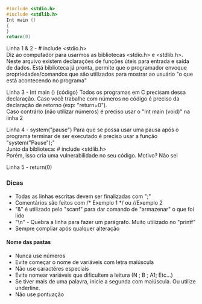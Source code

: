 ```c
#include <stdio.h>
#include <stdlib.h>
Int main () 
{
}
return(0)
```

Linha 1 & 2 - # include <stdio.h>  
Diz ao computador para usarmos as bibliotecas <stdio.h> e <stdlib.h>. Neste arquivo existem declarações de funções úteis para entrada e saída de dados. Está biblioteca já pronta, permite que o programador envoque propriedades/comandos que são utilizados para mostrar ao usuário "o que está acontecendo no programa"

Linha 3 - Int main () {código}
Todos os programas em C precisam dessa declaração.
Caso você trabalhe com números no código é preciso da declaração de retorno (exp: "return=0").  
Caso contrário (não utilizar números) é preciso usar o "Int main (void)" na linha 2

Linha 4 - system("pause")
Para que se possa usar uma pausa após o programa terminar de ser executado é preciso usar a função "system("Pause");"  
Junto da biblioteca: # include <stdlib.h>  
Porém, isso cria uma vulnerabilidade no seu código. Motivo? Não sei

Linha 5 - return(0)
### Dicas
- Todas as linhas escritas devem ser finalizadas com ";"  
- Comentários são feitos com /* Exemplo 1 */ ou //Exemplo 2  
- "&" é utilizado pelo "scanf" para dar comando de "armazenar" o que foi lido  
- "\n" - Quebra a linha para fazer um parágrafo. Muito utilizado no "printf"
- Sempre compliar após qualquer alteração

#### Nome das pastas
- Nunca use números  
- Evite começar o nome de variáveis com letra maiúscula  
- Não use caractéres especiais  
- Evite nomear variáveis que dificultem a leitura (N ; B ; A1; Etc...)  
- Se tiver mais de uma palavra, inicie a segunda com maiúscula. Ou utilize underline.  
- Não use pontuação